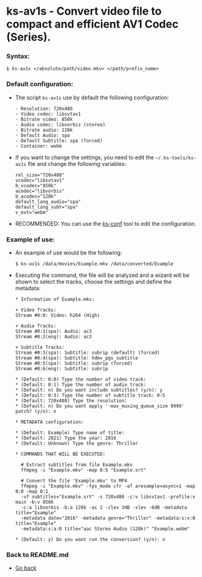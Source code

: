 ks-av1s - Convert video file to compact and efficient AV1 Codec (Series).
=========================================================================

### Syntax:

```shell
$ ks-av1s </absolute/path/video.mkv> </path/prefix_name>
```

### Default configuration:

  * The script `ks-av1s` use by default the following configuration:
    
    ```shell
    - Resolution: 720x480
    - Video codec: libsvtav1
    - Bitrate video: 850k
    - Audio codec: libvorbis (stereo)
    - Bitrate audio: 128k
    - Default Audio: spa
    - Default Subtitle: spa (forced)
    - Container: webm
    ````
    
  * If you want to change the settings, you need to edit the `~/.ks-tools/ks-av1s` file and change the following variables:

    ```shell
    rel_size="720x480"
    vcodec="libsvtav1"
    b_vcodec="850k"
    acodec="libvorbis"
    b_acodec="128k"
    default_lang_audio="spa"
    default_lang_subt="spa"
    v_ext="webm"
    ````

  * RECOMMENDED: You can use the [ks-conf](/doc/ks-conf.md) tool to edit the configuration.

### Example of use:

  * An example of use would be the following:
  
    ```shell
    $ ks-av1s /data/movies/Example.mkv /data/converted/Example
    ````
    
  * Executing the command, the file will be analyzed and a wizard will be shown to select the tracks, choose the settings and define the metadata:

    ```shell
    * Information of Example.mkv:

    + Video Tracks:
    Stream #0:0: Video: h264 (High)

    + Audio Tracks:
    Stream #0:1(spa): Audio: ac3
    Stream #0:2(eng): Audio: ac3

    + Subtitle Tracks:
    Stream #0:3(spa): Subtitle: subrip (default) (forced)
    Stream #0:4(spa): Subtitle: hdmv_pgs_subtitle
    Stream #0:5(spa): Subtitle: subrip (forced)
    Stream #0:6(eng): Subtitle: subrip

    * (Default: 0:0) Type the number of video track: 
    * (Default: 0:1) Type the number of audio track: 
    * (Default: n) Do you want include subtitles? (y/n): y
    * (Default: 0:3) Type the number of subtitle track: 0:5
    * (Default: 720x480) Type the resolution: 
    * (Default: n) Do you want apply '-max_muxing_queue_size 9999' patch? (y/n): n

    * METADATA configuration:

    * (Default: Example) Type name of title: 
    * (Default: 2021) Type the year: 2016
    * (Default: Unknown) Type the genre: Thriller

    * COMMANDS THAT WILL BE EXECUTED:

      # Extract subtitles from file Example.mkv
      ffmpeg -i "Example.mkv" -map 0:5 "Example.srt"

      # Convert the file 'Example.mkv' to MP4
      ffmpeg -i "Example.mkv" -fps_mode cfr -af aresample=async=1 -map 0:0 -map 0:1 
      -vf subtitles="Example.srt" -s 720x480 -c:v libsvtav1 -profile:v main -b:v 850k 
      -c:a libvorbis -b:a 128k -ac 2 -clev 3dB -slev -6dB -metadata title="Example" 
      -metadata date="2016" -metadata genre="Thriller" -metadata:s:v:0 title="Example" 
      -metadata:s:a:0 title="aac Stereo Audio (128k)" "Example.webm"

    * (Default: y) Do you want run the conversion? (y/n): n
    ````
    
### Back to README.md
    
* [Go back](/README.md)
  
